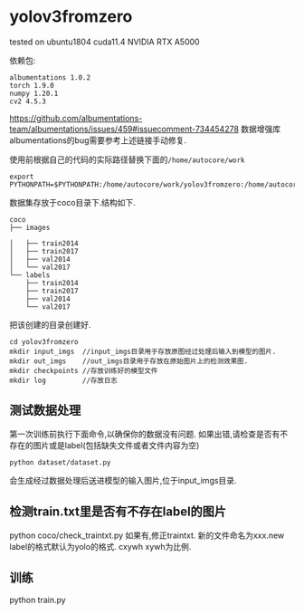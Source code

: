 # yolov3fromzero

tested on ubuntu1804 cuda11.4 NVIDIA RTX A5000

依赖包:
```
albumentations 1.0.2
torch 1.9.0
numpy 1.20.1
cv2 4.5.3
```

https://github.com/albumentations-team/albumentations/issues/459#issuecomment-734454278
数据增强库albumentations的bug需要参考上述链接手动修复.


使用前根据自己的代码的实际路径替换下面的`/home/autocore/work`
```
export PYTHONPATH=$PYTHONPATH:/home/autocore/work/yolov3fromzero:/home/autocore/work/yolov3fromzero/models
```

数据集存放于coco目录下.结构如下.
```
coco
├── images

│   ├── train2014
│   ├── train2017
│   ├── val2014
│   └── val2017
└── labels
    ├── train2014
    ├── train2017
    ├── val2014
    └── val2017
```

把该创建的目录创建好.

```
cd yolov3fromzero
mkdir input_imgs  //input_imgs目录用于存放原图经过处理后输入到模型的图片.
mkdir out_imgs    //out_imgs目录用于存放在原始图片上的检测效果图.
mkdir checkpoints //存放训练好的模型文件
mkdir log         //存放日志
```

## 测试数据处理
第一次训练前执行下面命令,以确保你的数据没有问题. 如果出错,请检查是否有不存在的图片或是label(包括缺失文件或者文件内容为空)
```
python dataset/dataset.py
```
会生成经过数据处理后送进模型的输入图片,位于input_imgs目录.


## 检测train.txt里是否有不存在label的图片
python coco/check_traintxt.py
如果有,修正traintxt. 新的文件命名为xxx.new
label的格式默认为yolo的格式. cxywh xywh为比例.


## 训练
python train.py



